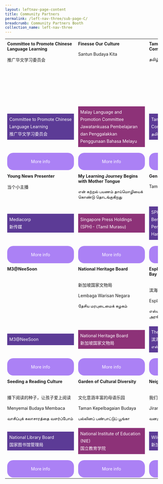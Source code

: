 ```yaml
---
layout: leftnav-page-content
title: Community Partners
permalink: /left-nav-three/sub-page-C/
breadcrumb: Community Partners Booth
collection_name: left-nav-three
---
```

<style>
.tdHead{
 vertical-align: top;
 padding: 7px;
   font-size:14px;
 
}
.bottomBoxOdd{
background-color: #5c3b96;
padding: 7px;
color: #ffffff;
  font-size:14px;
line-height :1.5rem !important;
}
.bottomBoxEven{
  background-color: #8d3278;
  padding: 7px;
  color: #ffffff;
  font-size:14px;
  line-height :1.5rem !important;
}
.baseTD{
width:25%
}
 
.btnInfo {
    background: #ab81f5;
    color: #fff !important;
    display: block;
    padding: 20px 10px;
    text-align: center;
    text-decoration: none !important;
    width: 200px;
    border-radius: 20px !important;  
}
.btnInfo {
    -webkit-border-radius: 20px;
    -moz-border-radius: 20px;
    -ms-border-radius: 20px;
    -o-border-radius: 20px;
}
.btnInfo:hover {
    background: #583399;
}
</style>
<table style="width:100%;font-size:14px;" cellspacing="20" cellpadding="20">

<tr>
  <td class="baseTD tdHead">
   <b>Committee to Promote Chinese Language Learning</b>
    <br> <br>
   推广华文学习委员会 
  </td>
  <td class="baseTD tdHead"> <b> Finesse Our Culture </b>
  <br> <br>
  Santun Budaya Kita 
  </td>
  <td class="baseTD tdHead"> <b>Tamil Language and Promotion Committee </b>
  <br> <br>
  தமிழ்மொழி கற்றல் வளர்ச்சிக் குழு 
  </td>
  <td class="baseTD tdHead"><b>Fun with our Mother Tongue Languages</b><br>
  <br> <br>
    母语乐FUN天 <br>
    <br>Berseronok bersama Bahasa Ibunda <br>
    <br>நமது தாய்மொழிகளோடு மகிழ்ந்திருப்போம்! <br>
  
  </td>
</tr>
<tr>
<td class="baseTD ">
  <p class="bottomBoxOdd">    Committee to Promote Chinese Language Learning
    <br>推广华文学习委员会 </p></td>
 
<td class="baseTD ">
   <p class="bottomBoxEven">       Malay Language and Promotion Committee
    <br>Jawatankuasa Pembelajaran   dan Penggalakkan Penggunaan Bahasa Melayu </p> </td>
 
<td class="baseTD ">
 <p class="bottomBoxOdd">      Tamil Language and Promotion Committee
    <br>தமிழ்மொழி கற்றல் வளர்ச்சிக் குழு 
</p></td>
<td class="baseTD">
 <p class="bottomBoxEven"> Lee Kuan Yew Fund for Bilingualism (LKYFB)
    <br>李光耀双语基金
</p> 
</td>
</tr>
  <tr>
    <td> 
	    <a href="https://event-reg.biz/Registration/MTLSSession?Session=E1"  class="btnInfo">More info</a>
    </td>
    <td> 
		    <a href="https://event-reg.biz/Registration/MTLSSession?Session=E1"  class="btnInfo">More info</a>
    </td>
    <td>
	    <a href="https://event-reg.biz/Registration/MTLSSession?Session=E1"  class="btnInfo">More info</a>
    </td>
    <td>
   	    <a href="https://event-reg.biz/Registration/MTLSSession?Session=E1"  class="btnInfo">More info</a>
    </td>
  </tr>
<tr>
<td class="baseTD tdHead"><strong>Young News Presenter</strong> <br /> <br />当个小主播</td>
<td class="baseTD tdHead"><strong> My Learning Journey Begins with Mother Tongue</strong> <br /> <br /> என் கற்றல் பயணம் தாய்மொழியைக் கொண்டு தொடங்குகிறது</td>
<td class="baseTD tdHead"><strong>Gen G Learning Garden </strong> <br /> <br /> Taman Pembelajaran Gen G </td>
<td class="baseTD tdHead"><strong>Reading the News from a Tender Age</strong><br /> <br />读报从小开始 </td>
</tr>
<tr>
<td class="baseTD ">
<p class="bottomBoxOdd">Mediacorp<br />新传媒</p>
</td>
<td class="baseTD ">
<p class="bottomBoxEven">Singapore Press Holdings (SPH)- (Tamil Murasu) </p>
</td>
<td class="baseTD ">
<p class="bottomBoxOdd">SPH Students’ Publications: Berita Harian <br />Penerbitan Pelajar, SPH: Berita Harian</p>
</td>
<td class="baseTD">
<p class="bottomBoxEven">Junior/Thumbs Up Little Junior<br />新加坡报业控股</p>
</td>
</tr>
<tr>
<td><a class="btnInfo" href="https://event-reg.biz/Registration/MTLSSession?Session=E1">More info</a></td>
<td><a class="btnInfo" href="https://event-reg.biz/Registration/MTLSSession?Session=E1">More info</a></td>
<td><a class="btnInfo" href="https://event-reg.biz/Registration/MTLSSession?Session=E1">More info</a></td>
<td><a class="btnInfo" href="https://event-reg.biz/Registration/MTLSSession?Session=E1">More info</a></td>
</tr>
  
<tr>
<td class="baseTD tdHead"><strong>M3@NeeSoon</strong></td>
<td class="baseTD tdHead"><strong> National Heritage Board </strong> <br /> <br /> <br />新加坡国家文物局<br /> <br />Lembaga Warisan Negara <br /> <br />தேசிய மரபுடைமைக் கழகம்</td>
<td class="baseTD tdHead"><strong>Esplanade &ndash; Theatres on the Bay </strong> <br /> <br /><br /> 滨海艺术中心<br /> <br />Esplanade &ndash; Teater di Persisiran <br /> <br />எஸ்பிளனேட் &ndash; கடலோரக்கலை அரங்குகள்</td>
<td class="baseTD tdHead"><strong>Cultural Immersion through Engaged and Experiential Learning</strong><br /> <br />அனுபவவழித் தமிழ்ப் பண்பாட்டுக் கற்றல் பயணம்</td>
</tr>
<tr>
<td class="baseTD ">
<p class="bottomBoxOdd">M3@NeeSoon</p>
</td>
<td class="baseTD ">
<p class="bottomBoxEven">National Heritage Board <br />新加坡国家文物局</p>
</td>
<td class="baseTD ">
<p class="bottomBoxOdd">The Esplanade Co Ltd<br />滨海艺术中心<br />எஸ்பிளனேட்</p>
</td>
<td class="baseTD">
<p class="bottomBoxEven">Umar Pulavar Tamil Language Centre (UPTLC) <br />உமறுப்புலவர் தமிழ்மொழி நிலையம்</p>
</td>
</tr>
<tr>
<td><a class="btnInfo" href="https://event-reg.biz/Registration/MTLSSession?Session=E1">More info</a></td>
<td><a class="btnInfo" href="https://event-reg.biz/Registration/MTLSSession?Session=E1">More info</a></td>
<td><a class="btnInfo" href="https://event-reg.biz/Registration/MTLSSession?Session=E1">More info</a></td>
<td><a class="btnInfo" href="https://event-reg.biz/Registration/MTLSSession?Session=E1">More info</a></td>
</tr>
 <tr>
<td class="baseTD tdHead"><strong>Seeding a Reading Culture</strong> <br /> <br /><br />播下阅读的种子，让孩子爱上阅读<br /> <br />Menyemai Budaya Membaca<br /> <br />வாசிப்புக் கலாசாரத்தை வளர்ப்போம்</td>
<td class="baseTD tdHead"><strong> Garden of Cultural Diversity </strong> <br /> <br /><br />文化意涵丰富的母语乐园<br /> <br />Taman Kepelbagaian Budaya<br /> <br />பல்லினப் பண்பாட்டுப் பூங்கா</td>
<td class="baseTD tdHead"><strong>Neighbours in the Wild </strong> <br /> <br /><br />我们的野生邻居<br /> <br />Jiran di Alam Liar<br /> <br />வனத்தில் நண்பர்கள்</td>
<td class="baseTD tdHead"><strong>Fun Learning Chinese</strong><br /> <br />乐学华文</td>
</tr>
<tr>
<td class="baseTD ">
<p class="bottomBoxOdd">National Library Board <br />国家图书馆管理局</p>
</td>
<td class="baseTD ">
<p class="bottomBoxEven">National Institute of Education (NIE)<br />国立教育学院</p>
</td>
<td class="baseTD ">
<p class="bottomBoxOdd">Wildlife Reserves Singapore<br />新加坡野生动物保育集团</p>
</td>
<td class="baseTD">
<p class="bottomBoxEven">Singapore Centre for Chinese Language(SCCL)<br />新加坡华文教研中心</p>
</td>
</tr>
<tr>
<td><a class="btnInfo" href="https://event-reg.biz/Registration/MTLSSession?Session=E1">More info</a></td>
<td><a class="btnInfo" href="https://event-reg.biz/Registration/MTLSSession?Session=E1">More info</a></td>
<td><a class="btnInfo" href="https://event-reg.biz/Registration/MTLSSession?Session=E1">More info</a></td>
<td><a class="btnInfo" href="https://event-reg.biz/Registration/MTLSSession?Session=E1">More info</a></td>
</tr>
</table> 
